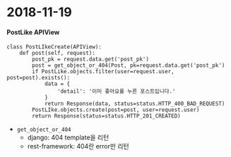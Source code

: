 # 2018-11-19
#### PostLike APIView
```
class PostLIkeCreate(APIView):
	def post(self, request):
		post_pk = request.data.get('post_pk')
		post = get_object_or_404(Post, pk=request.data.get('post_pk')
		if PostLike.objects.filter(user=request.user, post=post).exists():
			data = {
				'detail': '이미 좋아요를 누른 포스트입니다.'
			}
			return Response(data, status=status.HTTP_400_BAD_REQUEST)
		PostLIke.objects.create(post=post, user=request.user)
		return Response(status=status.HTTP_201_CREATED)
```

- `get_object_or_404`
	- django: 404 template을 리턴
	- rest-framework: 404란 error만 리턴 